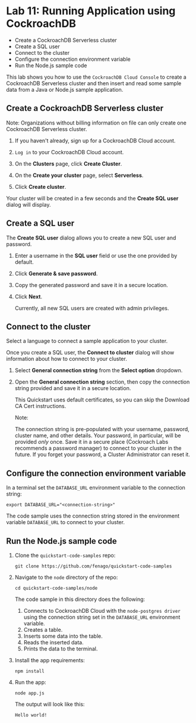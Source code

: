 
# Lab 11: Running Application using CockroachDB


- Create a CockroachDB Serverless cluster
- Create a SQL user
- Connect to the cluster
- Configure the connection environment variable
- Run the Node.js sample code



This lab shows you how to use the `CockroachDB Cloud Console` to create a CockroachDB Serverless cluster and then
insert and read some sample data from a Java or Node.js sample
application.

## Create a CockroachDB Serverless cluster

Note: Organizations without billing information on file can only create one
CockroachDB Serverless cluster.


1.  If you haven\'t already, sign up for a CockroachDB Cloud account.

2.  `Log in` to your CockroachDB Cloud account.

3.  On the **Clusters** page, click **Create Cluster**.

4.  On the **Create your cluster** page, select **Serverless**.

5.  Click **Create cluster**.

Your cluster will be created in a few seconds and the **Create SQL user** dialog will display.

## Create a SQL user

The **Create SQL user** dialog allows you to create a new SQL user and
password.

1.  Enter a username in the **SQL user** field or use the one provided
    by default.

2.  Click **Generate & save password**.

3.  Copy the generated password and save it in a secure location.

4.  Click **Next**.

    Currently, all new SQL users are created with admin privileges.


## Connect to the cluster

Select a language to connect a sample application to your cluster.


Once you create a SQL user, the **Connect to cluster** dialog will show
information about how to connect to your cluster.

1.  Select **General connection string** from the **Select option**
    dropdown.

2.  Open the **General connection string** section, then copy the
    connection string provided and save it in a secure location.

    This Quickstart uses default certificates, so you can skip the
    Download CA Cert instructions.

    
    
    Note:
    

    The connection string is pre-populated with your username, password,
    cluster name, and other details. Your password, in particular, will
    be provided *only* once. Save it in a secure place (Cockroach Labs
    recommends a password manager) to connect to your cluster in the
    future. If you forget your password, a Cluster Administrator can
    reset it.
    

## Configure the connection environment variable



In a terminal set the `DATABASE_URL` environment variable to the
connection string:


```
export DATABASE_URL="<connection-string>"
```


The code sample uses the connection string stored in the environment
variable `DATABASE_URL` to connect to your cluster.



## Run the Node.js sample code

1.  Clone the `quickstart-code-samples` repo:

    
    ```
    git clone https://github.com/fenago/quickstart-code-samples
    ```
    

2.  Navigate to the `node` directory of the repo:

    
    ```
    cd quickstart-code-samples/node
    ```
    

    The code sample in this directory does the following:

    1.  Connects to CockroachDB Cloud with the `node-postgres driver` using the connection string
        set in the `DATABASE_URL` environment variable.
    2.  Creates a table.
    3.  Inserts some data into the table.
    4.  Reads the inserted data.
    5.  Prints the data to the terminal.

3.  Install the app requirements:

    
    ```
    npm install
    ```
    

4.  Run the app:

    
    ```
    node app.js
    ```
    

    The output will look like this:

    
    ```
    Hello world!
    ```
    

